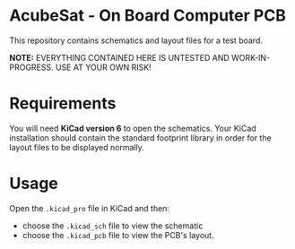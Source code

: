 # AcubeSat - On Board Computer PCB

This repository contains schematics and layout files for
a test board.

**NOTE:** EVERYTHING CONTAINED HERE IS UNTESTED AND WORK-IN-PROGRESS.
USE AT YOUR OWN RISK!

# Requirements
You will need **KiCad version 6** to open the schematics.
Your KiCad installation should contain the standard footprint library
in order for the layout files to be displayed normally.

# Usage
Open the `.kicad_pro` file in KiCad and then:
* choose the `.kicad_sch` file to view the schematic
* choose the `.kicad_pcb` file to view the PCB's layout.
